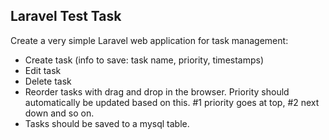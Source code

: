 <h2>Laravel Test Task</h2>

<p>Create a very simple Laravel web application for task management:</p>

<ul>
    <li>Create task (info to save: task name, priority, timestamps)</li>
    <li>Edit task</li>
    <li>Delete task</li>
    <li>Reorder tasks with drag and drop in the browser. Priority should automatically be updated based on this. #1 priority goes at top, #2 next down and so on.</li>
    <li>Tasks should be saved to a mysql table.</li>
</ul>


